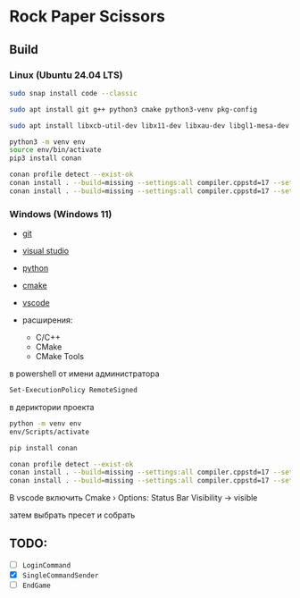# Rock Paper Scissors

## Build

### Linux (Ubuntu 24.04 LTS)

```sh
sudo snap install code --classic

sudo apt install git g++ python3 cmake python3-venv pkg-config

sudo apt install libxcb-util-dev libx11-dev libxau-dev libgl1-mesa-dev libx11-xcb-dev libfontenc-dev libice-dev libsm-dev libxaw7-dev libxcomposite-dev libxcursor-dev libxdamage-dev libxext-dev libxfixes-dev libxi-dev libxinerama-dev libxkbfile-dev libxmu-dev libxmuu-dev libxpm-dev libxrandr-dev libxrender-dev libxres-dev libxss-dev libxt-dev libxtst-dev libxv-dev libxxf86vm-dev libxcb-glx0-dev libxcb-render0-dev libxcb-render-util0-dev libxcb-xkb-dev libxcb-icccm4-dev libxcb-image0-dev libxcb-keysyms1-dev libxcb-randr0-dev libxcb-shape0-dev libxcb-sync-dev libxcb-xfixes0-dev libxcb-xinerama0-dev libxcb-dri3-dev uuid-dev libxcb-cursor-dev libxcb-dri2-0-dev libxcb-dri3-dev libxcb-present-dev libxcb-composite0-dev libxcb-ewmh-dev libxcb-res0-dev

python3 -m venv env
source env/bin/activate
pip3 install conan

conan profile detect --exist-ok
conan install . --build=missing --settings:all compiler.cppstd=17 --settings:all build_type=Release
conan install . --build=missing --settings:all compiler.cppstd=17 --settings:all build_type=Debug
```

### Windows (Windows 11)

- [git](https://github.com/git-for-windows/git/releases/download/v2.47.1.windows.2/Git-2.47.1.2-64-bit.exe)
- [visual studio](https://visualstudio.microsoft.com/ru/thank-you-downloading-visual-studio/?sku=Community&channel=Release&version=VS2022&source=VSLandingPage&cid=2030&passive=false)
- [python](https://www.python.org/ftp/python/3.13.1/python-3.13.1-amd64.exe)
- [cmake](https://github.com/Kitware/CMake/releases/download/v3.31.5/cmake-3.31.5-windows-x86_64.msi)

- [vscode](https://code.visualstudio.com/download#)
- расширения:
    - C/C++
    - CMake
    - CMake Tools

в powershell от имени администратора
```sh
Set-ExecutionPolicy RemoteSigned
```

в дериктории проекта
```sh
python -m venv env
env/Scripts/activate

pip install conan

conan profile detect --exist-ok
conan install . --build=missing --settings:all compiler.cppstd=17 --settings:all build_type=Release
conan install . --build=missing --settings:all compiler.cppstd=17 --settings:all build_type=Debug
```

В vscode включить
Cmake › Options: Status Bar Visibility -> visible

затем выбрать пресет и собрать

## TODO:

- [ ] `LoginCommand`
- [x] `SingleCommandSender`
- [ ] `EndGame`

